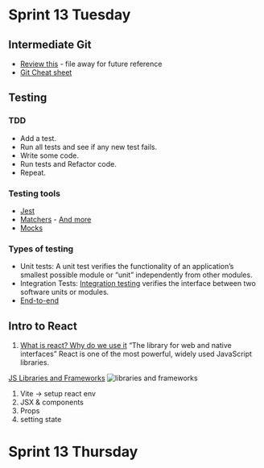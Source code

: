 # Sprint 13 Tuesday

## Intermediate Git
 - [Review this](https://www.theodinproject.com/lessons/javascript-a-deeper-look-at-git) - file away for future reference 
 - [Git Cheat sheet](https://www.atlassian.com/git/tutorials/atlassian-git-cheatsheet)
## Testing
### TDD
  - Add a test.
  - Run all tests and see if any new test fails.
  - Write some code.
  - Run tests and Refactor code.
  - Repeat.

### Testing tools
- [Jest](https://jestjs.io/)
- [Matchers](https://jestjs.io/docs/using-matchers) - [And more](https://jestjs.io/docs/expect)
- [Mocks](https://jestjs.io/docs/mock-functions)

### Types of testing
- Unit tests: A unit test verifies the functionality of an application’s smallest possible module or “unit” independently from other modules. 
- Integration Tests: [Integration testing](https://www.browserstack.com/guide/integration-testing) verifies the interface between two software units or modules. 
- [End-to-end](https://www.browserstack.com/guide/end-to-end-testing)

## Intro to React
1. [What is react? Why do we use it](https://react.dev/)
   “The library for web and native interfaces”
  React is one of the most powerful, widely used JavaScript libraries.

  [JS Libraries and Frameworks](https://iamtapan.medium.com/this-is-how-long-the-life-cycle-of-a-javascript-framework-lasts-d21b29320512)
  ![libraries and frameworks](https://miro.medium.com/v2/resize:fit:640/format:webp/1*fniaUcKJGB-mjVlfATHhxQ.png)


1. Vite -> setup react env
2. JSX & components
3. Props
4. setting state



# Sprint 13 Thursday

